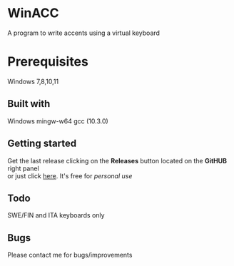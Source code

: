 # WinACC
A program to write accents using a virtual keyboard

# Prerequisites
Windows 7,8,10,11<BR>

## Built with
Windows mingw-w64 gcc (10.3.0)<BR>
  
## Getting started
Get the last release clicking on the **Releases** button located on the **GitHUB** right panel<BR>
or just click [here](https://github.com/uomoukko/WinACC/releases/). It's free for *personal use*<BR>

  ## Todo
SWE/FIN and ITA keyboards only

## Bugs
Please contact me for bugs/improvements
